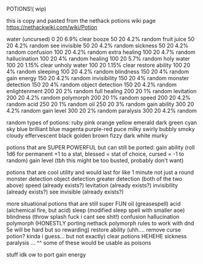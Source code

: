 POTIONS!( wip)

this is copy and pasted from the nethack potions wiki page https://nethackwiki.com/wiki/Potion

water (uncursed) 	0 	20 	6.9% 	clear
booze 	50 	20 	4.2% 	random
fruit juice 	50 	20 	4.2% 	random
see invisible 	50 	20 	4.2% 	random
sickness 	50 	20 	4.2% 	random
confusion 	100 	20 	4.2% 	random
extra healing 	100 	20 	4.7% 	random
hallucination 	100 	20 	4% 	random
healing 	100 	20 	5.7% 	random
holy water 	100 	20 	1.15% 	clear
unholy water 	100 	20 	1.15% 	clear
restore ability 	100 	20 	4% 	random
sleeping 	100 	20 	4.2% 	random
blindness 	150 	20 	4% 	random
gain energy 	150 	20 	4.2% 	random
invisibility 	150 	20 	4% 	random
monster detection 	150 	20 	4% 	random
object detection 	150 	20 	4.2% 	random
enlightenment 	200 	20 	2% 	random
full healing 	200 	20 	1% 	random
levitation 	200 	20 	4.2% 	random
polymorph 	200 	20 	1% 	random
speed 	200 	20 	4.2% 	random
acid 	250 	20 	1% 	random
oil 	250 	20 	3% 	random
gain ability 	300 	20 	4.2% 	random
gain level 	300 	20 	2% 	random
paralysis 	300 	20 	4.2% 	random

random types of potions:
ruby        pink        orange        yellow          emerald
dark green  cyan        sky blue      brilliant blue  magenta
purple-red  puce        milky         swirly          bubbly
smoky       cloudy      effervescent  black           golden
brown       fizzy       dark          white           murky

potions that are SUPER POWERFUL but can still be ported:
gain ability (roll 1d6 for permanent +1 to a stat, blessed = stat of choice, cursed = -1 to random)
gain level (tbh this might be too busted, probably don't want)

potions that are cool utility and would last for like 1 minute not just a round
monster detection
object detection
greater detection (both of the two above)
speed (already exists?)
levitation (already exists?)
invisibility (already exists?)
see invisible (already exists?)

more situational potions that are still super FUN
oil (greasespell)
acid (alchemical fire, but acid)
sleep (modified sleep spell with smaller aoe)
blindness (throw splash fuck i cant see shit!)
confusion
hallucination
polymorph (HONESTLY porting nethack polymorph rules to work with dnd 5e will be hard but so rewarding)
restore ability (uhh.... remove curse potion? kinda i guess... but not exactly)
clear potions HEHEHE
sickness
paralysis
... ^^ some of these would be usable as poisons


stuff idk ow to port
gain energy

